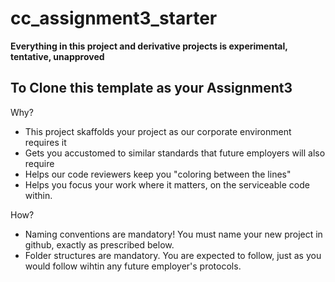 # cc_assignment3_starter

__Everything in this project and derivative projects is experimental, tentative, unapproved__

## To Clone this template as your Assignment3

Why?

- This project skaffolds your project as our corporate environment requires it
- Gets you accustomed to similar standards that future employers will also require
- Helps our code reviewers keep you "coloring between the lines"
- Helps you focus your work where it matters, on the serviceable code within.

How?

- Naming conventions are mandatory! You must name your new project in github, exactly as prescribed below.
- Folder structures are mandatory. You are expected to follow, just as you would follow wihtin any future employer's protocols.




